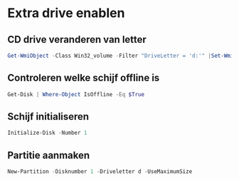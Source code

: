 # Extra drive enablen

## CD drive veranderen van letter
```powershell
Get-WmiObject -Class Win32_volume -Filter "DriveLetter = 'd:'" |Set-WmiInstance -Arguments @{DriveLetter='E:'}
```

## Controleren welke schijf offline is
```powershell
Get-Disk | Where-Object IsOffline -Eq $True
```

## Schijf initialiseren
```powershell
Initialize-Disk -Number 1
```

## Partitie aanmaken
```powershell
New-Partition -Disknumber 1 -Driveletter d -UseMaximumSize
```
